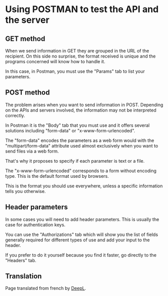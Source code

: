 # Using POSTMAN to test the API and the server

## GET method

When we send information in GET they are grouped in the URL of the recipient. On this side no surprise, the format received is unique and the programs concerned will know how to handle it.

In this case, in Postman, you must use the "Params" tab to list your parameters.

## POST method 

The problem arises when you want to send information in POST. Depending on the APIs and servers involved, the information may not be interpreted correctly.

In Postman it is the "Body" tab that you must use and it offers several solutions including "form-data" or "x-www-form-urlencoded".

The "form-data" encodes the parameters as a web form would with the "multipart/form-data" attribute used almost exclusively when you want to send files via a web form.

That's why it proposes to specify if each parameter is text or a file.

The "x-www-form-urlencoded" corresponds to a form without encoding type. This is the default format used by browsers.

This is the format you should use everywhere, unless a specific information tells you otherwise.

## Header parameters

In some cases you will need to add header parameters. This is usually the case for authentication keys.

You can use the "Authorizations" tab which will show you the list of fields generally required for different types of use and add your input to the header.

If you prefer to do it yourself because you find it faster, go directly to the "Headers" tab.

## Translation 

Page translated from french by [DeepL](https://www.deepl.com/translator).